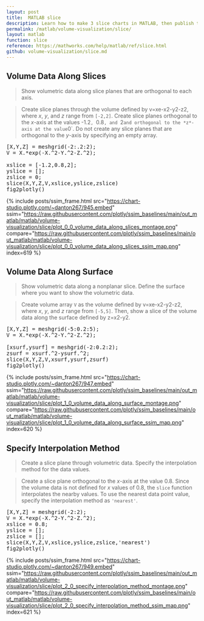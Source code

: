 ```yaml
---
layout: post
title:  MATLAB slice
description: Learn how to make 3 slice charts in MATLAB, then publish them to the Web with Plotly.
permalink: /matlab/volume-visualization/slice/
layout: matlab
function: slice
reference: https://mathworks.com/help/matlab/ref/slice.html
github: volume-visualization/slice.md
---
```


## Volume Data Along Slices

> Show volumetric data along slice planes that are orthogonal to each axis.

> Create slice planes through the volume defined by v=xe-x2-y2-z2, where *x*, *y*, and *z* range from `[-2,2]`. Create slice planes orthogonal to the *x*-axis at the values -1.2`, `0.8`, and `2` and orthogonal to the *z*-axis at the value `0`. Do not create any slice planes that are orthogonal to the *y*-axis by specifying an empty array.

<pre class="mcode">[X,Y,Z] = meshgrid(-2:.2:2);
V = X.*exp(-X.^2-Y.^2-Z.^2);

xslice = [-1.2,0.8,2];   
yslice = [];
zslice = 0;
slice(X,Y,Z,V,xslice,yslice,zslice)
fig2plotly()</pre>
{% include posts/ssim_frame.html 
  src="https://chart-studio.plotly.com/~danton267/945.embed" 
  ssim="https://raw.githubusercontent.com/plotly/ssim_baselines/main/out_matlab/matlab/volume-visualization/slice/plot_0_0_volume_data_along_slices_montage.png" 
  compare="https://raw.githubusercontent.com/plotly/ssim_baselines/main/out_matlab/matlab/volume-visualization/slice/plot_0_0_volume_data_along_slices_ssim_map.png" 
  index=619
%}



<!--------------------- EXAMPLE BREAK ------------------------->

## Volume Data Along Surface

> Show volumetric data along a nonplanar slice. Define the surface where you want to show the volumetric data.

> Create volume array `V` as the volume defined by v=xe-x2-y2-z2, where *x*, *y*, and *z* range from `[-5,5]`. Then, show a slice of the volume data along the surface defined by z=x2-y2. 

<pre class="mcode">[X,Y,Z] = meshgrid(-5:0.2:5);
V = X.*exp(-X.^2-Y.^2-Z.^2);

[xsurf,ysurf] = meshgrid(-2:0.2:2);
zsurf = xsurf.^2-ysurf.^2;
slice(X,Y,Z,V,xsurf,ysurf,zsurf)
fig2plotly()</pre>
{% include posts/ssim_frame.html 
  src="https://chart-studio.plotly.com/~danton267/947.embed" 
  ssim="https://raw.githubusercontent.com/plotly/ssim_baselines/main/out_matlab/matlab/volume-visualization/slice/plot_1_0_volume_data_along_surface_montage.png" 
  compare="https://raw.githubusercontent.com/plotly/ssim_baselines/main/out_matlab/matlab/volume-visualization/slice/plot_1_0_volume_data_along_surface_ssim_map.png" 
  index=620
%}



<!--------------------- EXAMPLE BREAK ------------------------->

## Specify Interpolation Method

> Create a slice plane through volumetric data. Specify the interpolation method for the data values.

> Create a slice plane orthogonal to the *x*-axis at the value 0.8. Since the volume data is not defined for *x* values of 0.8, the `slice` function interpolates the nearby values. To use the nearest data point value, specify the interpolation method as `'nearest'`. 

<pre class="mcode">[X,Y,Z] = meshgrid(-2:2);
V = X.*exp(-X.^2-Y.^2-Z.^2);
xslice = 0.8;   
yslice = [];
zslice = [];
slice(X,Y,Z,V,xslice,yslice,zslice,'nearest')
fig2plotly()</pre>
{% include posts/ssim_frame.html 
  src="https://chart-studio.plotly.com/~danton267/949.embed" 
  ssim="https://raw.githubusercontent.com/plotly/ssim_baselines/main/out_matlab/matlab/volume-visualization/slice/plot_2_0_specify_interpolation_method_montage.png" 
  compare="https://raw.githubusercontent.com/plotly/ssim_baselines/main/out_matlab/matlab/volume-visualization/slice/plot_2_0_specify_interpolation_method_ssim_map.png" 
  index=621
%}



<!--------------------- EXAMPLE BREAK ------------------------->

